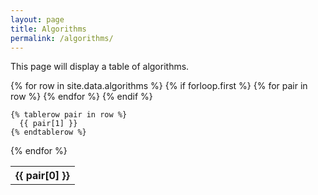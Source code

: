 ```yaml
---
layout: page
title: Algorithms
permalink: /algorithms/
---
```


This page will display a table of algorithms.

<table>
  {% for row in site.data.algorithms %}
    {% if forloop.first %}
    <tr>
      {% for pair in row %}
        <th>{{ pair[0] }}</th>
      {% endfor %}
    </tr>
    {% endif %}

    {% tablerow pair in row %}
      {{ pair[1] }}
    {% endtablerow %}
  {% endfor %}
</table>